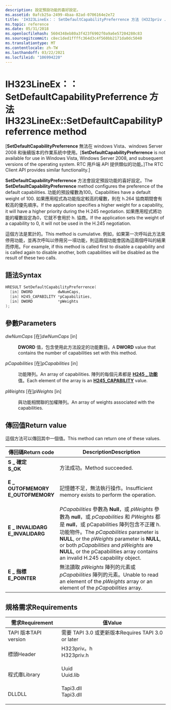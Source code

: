 ```yaml
---
description: 設定預設功能的喜好設定。
ms.assetid: 0afcb25a-2499-4baa-82ad-0706164e2e72
title: 'IH323LineEx：： SetDefaultCapabilityPreferrence 方法 (H323priv .h) '
ms.topic: reference
ms.date: 05/31/2018
ms.openlocfilehash: 5604348eb80a3f423f6902f0a9a6e57204280c83
ms.sourcegitcommit: c8ec1ded1ffffc364d3c4f560bb2171da0dc5040
ms.translationtype: MT
ms.contentlocale: zh-TW
ms.lasthandoff: 03/22/2021
ms.locfileid: "106994220"
---
```

# <a name="ih323lineexsetdefaultcapabilitypreferrence-method"></a><span data-ttu-id="aa259-103">IH323LineEx：： SetDefaultCapabilityPreferrence 方法</span><span class="sxs-lookup"><span data-stu-id="aa259-103">IH323LineEx::SetDefaultCapabilityPreferrence method</span></span>

<span data-ttu-id="aa259-104">\[**SetDefaultCapabilityPreferrence** 無法在 windows Vista、windows Server 2008 和後續版本的作業系統中使用。</span><span class="sxs-lookup"><span data-stu-id="aa259-104">\[**SetDefaultCapabilityPreferrence** is not available for use in Windows Vista, Windows Server 2008, and subsequent versions of the operating system.</span></span> <span data-ttu-id="aa259-105">RTC 用戶端 API 提供類似的功能。\]</span><span class="sxs-lookup"><span data-stu-id="aa259-105">The RTC Client API provides similar functionality.\]</span></span>

<span data-ttu-id="aa259-106">**SetDefaultCapabilityPreferrence** 方法會設定預設功能的喜好設定。</span><span class="sxs-lookup"><span data-stu-id="aa259-106">The **SetDefaultCapabilityPreferrence** method configures the preference of the default capabilities.</span></span> <span data-ttu-id="aa259-107">功能的預設權數為100。</span><span class="sxs-lookup"><span data-stu-id="aa259-107">Capabilities have a default weight of 100.</span></span> <span data-ttu-id="aa259-108">如果應用程式為功能指定較高的權數，則在 h.264 協商期間會有較高的優先順序。</span><span class="sxs-lookup"><span data-stu-id="aa259-108">If the application specifies a higher weight for a capability, it will have a higher priority during the H.245 negotiation.</span></span> <span data-ttu-id="aa259-109">如果應用程式將功能的權數設定為0，它就不會用於 h. 協商。</span><span class="sxs-lookup"><span data-stu-id="aa259-109">If the application sets the weight of a capability to 0, it will not be used in the H.245 negotiation.</span></span>

<span data-ttu-id="aa259-110">這個方法是累計的。</span><span class="sxs-lookup"><span data-stu-id="aa259-110">This method is cumulative.</span></span> <span data-ttu-id="aa259-111">例如，如果第一次呼叫此方法來停用功能，並再次呼叫以停用另一項功能，則這兩個功能會因為這兩個呼叫的結果而停用。</span><span class="sxs-lookup"><span data-stu-id="aa259-111">For example, if this method is called first to disable a capability and is called again to disable another, both capabilities will be disabled as the result of these two calls.</span></span>

## <a name="syntax"></a><span data-ttu-id="aa259-112">語法</span><span class="sxs-lookup"><span data-stu-id="aa259-112">Syntax</span></span>


```C++
HRESULT SetDefaultCapabilityPreferrence(
  [in] DWORD           dwNumCaps,
  [in] H245_CAPABILITY *pCapabilities,
  [in] DWORD           *pWeights
);
```



## <a name="parameters"></a><span data-ttu-id="aa259-113">參數</span><span class="sxs-lookup"><span data-stu-id="aa259-113">Parameters</span></span>

<dl> <dt>

<span data-ttu-id="aa259-114">*dwNumCaps* \[在\]</span><span class="sxs-lookup"><span data-stu-id="aa259-114">*dwNumCaps* \[in\]</span></span>
</dt> <dd>

<span data-ttu-id="aa259-115">**DWORD** 值，包含使用此方法設定的功能數目。</span><span class="sxs-lookup"><span data-stu-id="aa259-115">A **DWORD** value that contains the number of capabilities set with this method.</span></span>

</dd> <dt>

<span data-ttu-id="aa259-116">*pCapabilities* \[在\]</span><span class="sxs-lookup"><span data-stu-id="aa259-116">*pCapabilities* \[in\]</span></span>
</dt> <dd>

<span data-ttu-id="aa259-117">功能陣列。</span><span class="sxs-lookup"><span data-stu-id="aa259-117">An array of capabilities.</span></span> <span data-ttu-id="aa259-118">陣列的每個元素都是 [**H245 \_ 功能**](h245-capability.md) 值。</span><span class="sxs-lookup"><span data-stu-id="aa259-118">Each element of the array is an [**H245\_CAPABILITY**](h245-capability.md) value.</span></span>

</dd> <dt>

<span data-ttu-id="aa259-119">*pWeights* \[在\]</span><span class="sxs-lookup"><span data-stu-id="aa259-119">*pWeights* \[in\]</span></span>
</dt> <dd>

<span data-ttu-id="aa259-120">與功能相關聯的加權陣列。</span><span class="sxs-lookup"><span data-stu-id="aa259-120">An array of weights associated with the capabilities.</span></span>

</dd> </dl>

## <a name="return-value"></a><span data-ttu-id="aa259-121">傳回值</span><span class="sxs-lookup"><span data-stu-id="aa259-121">Return value</span></span>

<span data-ttu-id="aa259-122">這個方法可以傳回其中一個值。</span><span class="sxs-lookup"><span data-stu-id="aa259-122">This method can return one of these values.</span></span>



| <span data-ttu-id="aa259-123">傳回碼</span><span class="sxs-lookup"><span data-stu-id="aa259-123">Return code</span></span>                                                                                   | <span data-ttu-id="aa259-124">Description</span><span class="sxs-lookup"><span data-stu-id="aa259-124">Description</span></span>                                                                                                                                                                                                                 |
|-----------------------------------------------------------------------------------------------|-----------------------------------------------------------------------------------------------------------------------------------------------------------------------------------------------------------------------------|
| <dl> <span data-ttu-id="aa259-125"><dt>**S \_ 確定**</dt></span><span class="sxs-lookup"><span data-stu-id="aa259-125"><dt>**S\_OK**</dt></span></span> </dl>          | <span data-ttu-id="aa259-126">方法成功。</span><span class="sxs-lookup"><span data-stu-id="aa259-126">Method succeeded.</span></span><br/>                                                                                                                                                                                                |
| <dl> <span data-ttu-id="aa259-127"><dt>**E \_ OUTOFMEMORY**</dt></span><span class="sxs-lookup"><span data-stu-id="aa259-127"><dt>**E\_OUTOFMEMORY**</dt></span></span> </dl> | <span data-ttu-id="aa259-128">記憶體不足，無法執行操作。</span><span class="sxs-lookup"><span data-stu-id="aa259-128">Insufficient memory exists to perform the operation.</span></span><br/>                                                                                                                                                             |
| <dl> <span data-ttu-id="aa259-129"><dt>**E \_ INVALIDARG**</dt></span><span class="sxs-lookup"><span data-stu-id="aa259-129"><dt>**E\_INVALIDARG**</dt></span></span> </dl>  | <span data-ttu-id="aa259-130">*PCapabilities* 參數為 **Null**，或 *pWeights* 參數為 **null**，或 *pCapabilities* 和 *PWeights* 都是 **null**，或 pCapabilities 陣列包含不正確 h. 功能物件。</span><span class="sxs-lookup"><span data-stu-id="aa259-130">The *pCapabilities* parameter is **NULL**, or the *pWeights* parameter is **NULL**, or both *pCapabilities* and *pWeights* are **NULL**, or the pCapabilities array contains an invalid H.245 capability object.</span></span><br/> |
| <dl> <span data-ttu-id="aa259-131"><dt>**E \_ 指標**</dt></span><span class="sxs-lookup"><span data-stu-id="aa259-131"><dt>**E\_POINTER**</dt></span></span> </dl>     | <span data-ttu-id="aa259-132">無法讀取 *pWeights* 陣列的元素或 *pCapabilities* 陣列的元素。</span><span class="sxs-lookup"><span data-stu-id="aa259-132">Unable to read an element of the *pWeights* array or an element of the *pCapabilities* array.</span></span><br/>                                                                                                                    |



 

## <a name="requirements"></a><span data-ttu-id="aa259-133">規格需求</span><span class="sxs-lookup"><span data-stu-id="aa259-133">Requirements</span></span>



| <span data-ttu-id="aa259-134">需求</span><span class="sxs-lookup"><span data-stu-id="aa259-134">Requirement</span></span> | <span data-ttu-id="aa259-135">值</span><span class="sxs-lookup"><span data-stu-id="aa259-135">Value</span></span> |
|-------------------------|---------------------------------------------------------------------------------------|
| <span data-ttu-id="aa259-136">TAPI 版本</span><span class="sxs-lookup"><span data-stu-id="aa259-136">TAPI version</span></span><br/> | <span data-ttu-id="aa259-137">需要 TAPI 3.0 或更新版本</span><span class="sxs-lookup"><span data-stu-id="aa259-137">Requires TAPI 3.0 or later</span></span><br/>                                                 |
| <span data-ttu-id="aa259-138">標頭</span><span class="sxs-lookup"><span data-stu-id="aa259-138">Header</span></span><br/>       | <dl> <span data-ttu-id="aa259-139"><dt>H323priv。h</dt></span><span class="sxs-lookup"><span data-stu-id="aa259-139"><dt>H323priv.h</dt></span></span> </dl> |
| <span data-ttu-id="aa259-140">程式庫</span><span class="sxs-lookup"><span data-stu-id="aa259-140">Library</span></span><br/>      | <dl> <span data-ttu-id="aa259-141"><dt>Uuid</dt></span><span class="sxs-lookup"><span data-stu-id="aa259-141"><dt>Uuid.lib</dt></span></span> </dl>   |
| <span data-ttu-id="aa259-142">DLL</span><span class="sxs-lookup"><span data-stu-id="aa259-142">DLL</span></span><br/>          | <dl> <span data-ttu-id="aa259-143"><dt>Tapi3.dll</dt></span><span class="sxs-lookup"><span data-stu-id="aa259-143"><dt>Tapi3.dll</dt></span></span> </dl>  |



 

 




